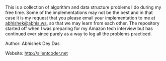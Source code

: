 This is a collection of algorithm and data structure problems I do during my free time. Some of the implementations may not be the best and in that case it is my request that you please email your implementation to me at abhishek@abhis.ws, so that we may learn from each other. The repository started off when I was preparing for my Amazon tech interview but has continued ever since purely as a way to log all the problems practiced. 

Author: Abhishek Dey Das

Website: http://silentcoder.net
